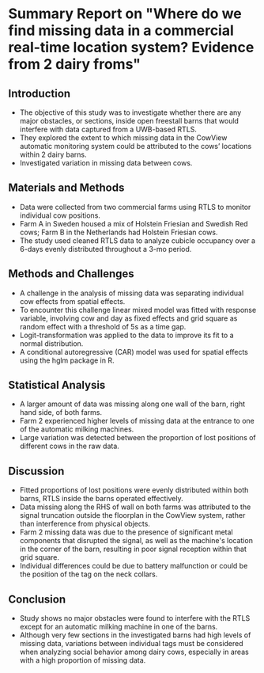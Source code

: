# Summary Report on "Where do we find missing data in a commercial real-time location system? Evidence from 2 dairy froms"

## Introduction

- The objective of this study was to investigate whether there
are any major obstacles, or sections, inside open freestall barns
that would interfere with data captured from a UWB-based RTLS.
- They explored the extent to which missing data in the CowView automatic monitoring system could be attributed to the cows’ locations within 2 dairy barns.
- Investigated variation in missing data between cows.

## Materials and Methods

- Data were collected from two commercial farms using RTLS to monitor individual cow positions.
- Farm A in Sweden housed a mix of Holstein Friesian and Swedish Red cows; Farm B in the Netherlands had Holstein Friesian cows.
- The study used cleaned RTLS data to analyze cubicle occupancy over a 6-days evenly distributed throughout a 3-mo period.

## Methods and Challenges

- A challenge in the analysis of missing data was separating individual cow effects from spatial effects.
- To encounter this challenge linear mixed model was fitted with response variable, involving cow and day as fixed effects and grid square as random effect with a threshold of 5s as a time gap.
- Logit-transformation was applied to the data to improve its fit to a normal distribution.
- A conditional autoregressive (CAR) model was used for spatial effects using the hglm package in R.

## Statistical Analysis

- A larger amount of data was missing along one wall of the barn, right hand side, of both farms. 
- Farm 2 experienced higher levels of missing data at the entrance to one of the automatic milking machines.
- Large variation was detected between the proportion of lost positions of different cows in the raw data. 

## Discussion

- Fitted proportions of lost positions were evenly distributed within both barns, RTLS inside the barns operated effectively.
- Data missing along the RHS of wall on both farms was attributed to the signal truncation outside the floorplan in the CowView system, rather than interference from physical objects.
- Farm 2 missing data was due to the presence of significant metal components that disrupted the signal, as well as the machine's location in the corner of the barn, resulting in poor signal reception within that grid square.
- Individual differences could be due to battery malfunction or could be the position of the tag on the
neck collars.

## Conclusion

- Study shows no major obstacles were found to interfere with the RTLS except for an automatic milking machine in one of the barns.
-  Although very few sections in the investigated barns had high levels of missing data, variations between individual tags must be considered when analyzing social behavior among dairy cows, especially in areas with a high proportion of missing data.